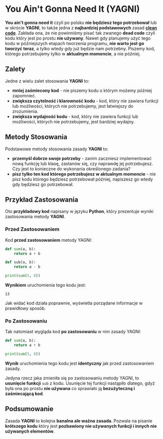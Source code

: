# You Ain't Gonna Need It (YAGNI)

**You ain't gonna need it** czyli po polsku **nie będziesz tego potrzebował** lub w skrócie **YAGNI**, to także jedna z **najbardziej podstawowych** zasad [**clean code**](index.html). Zakłada ona, że nie powinniśmy pisać tak zwanego **dead code** czyli kodu który jest po prostu **nie używany**. Nawet gdy planujemy użyć tego kodu w późniejszych etapach tworzenia programu, **nie warto jest go tworzyć teraz**, a tylko wtedy gdy już będzie nam potrzebny. Piszemy kod, którego potrzebujemy tylko w **aktualnym momencie**, a nie później.

## Zalety
Jedne z wielu zalet stosowania **YAGNI** to:
- **mniej zaśmiecony kod** - nie piszemy kodu o którym możemy później zapomnieć.
- **zwiększa czytelność i klarowność kodu** - kod, który nie zawiera funkcji lub możliwości, których nie potrzebujemy, jest łatwiejszy do zrozumienia.
- **zwiększa wydajność kodu** - kod, który nie zawiera funkcji lub możliwości, których nie potrzebujemy, jest bardziej wydajny.

## Metody Stosowania
Podstawowe metody stosowania zasady **YAGNI** to:
- **przemyśl dobrze swoje potrzeby** - zanim zaczniesz implementować nową funkcję lub klasę, zastanów się, czy naprawdę jej potrzebujesz. Czy jest to konieczne do wykonania określonego zadania?
- **pisz tylko ten kod którego potrzebujesz w aktualnym momencie** - nie pisz kodu którego będziesz potrzebował później, napiszesz go wtedy gdy będziesz go potrzebował.

## Przykład Zastosowania
Oto **przykładowy kod** napisany w języku **Python**, który prezentuje wyniki zastosowania metody **YAGNI**.

### Przed Zastosowaniem
Kod **przed zastosowaniem** metody YAGNI:
```python
def sum(a, b):
    return a + b

def sub(a, b):
    return a - b

print(sum(5, 8))
```
**Wynikiem** uruchomienia tego kodu jest:
```
13
```
Jak widać kod działa poprawnie, wyświetla porządane informacje w prawidłowy sposób.

### Po Zastosowaniu
Tak natomiast wygląda kod **po zastosowaniu** w nim zasady YAGNI:
```python
def sum(a, b):
    return a + b

print(sum(5, 8))
```
**Wynik** uruchomienia tego kodu jest **identyczny** jak przed zastosowaniem zasady.

Jedyna rzecz jaka zmieniła się po zastosowaniu metody YAGNI, to **usunięcie funkcji** `sub` z kodu. Usunięcie tej funkcji nastąpiło dlatego, gdyż była ona po prostu **nie używana** co sprawiało ją **bezużyteczną i zaśmiecającą kod**.

## Podsumowanie
Zasada **YAGNI** to kolejna **banalna ale ważna zasada**. Pozwala na pisanie **krótszego kodu** który jest **pozbawiony nie używanych funkcji i innych nie używanych elementów**.
